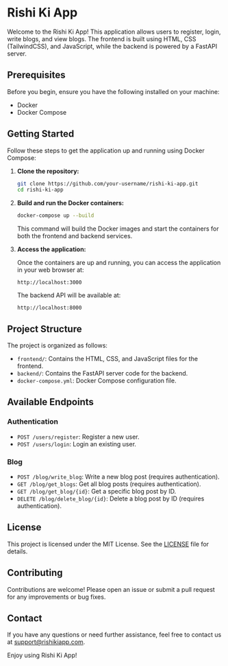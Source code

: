 
# Rishi Ki App

Welcome to the Rishi Ki App! This application allows users to register, login, write blogs, and view blogs. The frontend is built using HTML, CSS (TailwindCSS), and JavaScript, while the backend is powered by a FastAPI server.

## Prerequisites

Before you begin, ensure you have the following installed on your machine:

- Docker
- Docker Compose

## Getting Started

Follow these steps to get the application up and running using Docker Compose:

1. **Clone the repository:**

   ```sh
   git clone https://github.com/your-username/rishi-ki-app.git
   cd rishi-ki-app
   ```

2. **Build and run the Docker containers:**

   ```sh
   docker-compose up --build
   ```

   This command will build the Docker images and start the containers for both the frontend and backend services.

3. **Access the application:**

   Once the containers are up and running, you can access the application in your web browser at:

   ```
   http://localhost:3000
   ```

   The backend API will be available at:

   ```
   http://localhost:8000
   ```

## Project Structure

The project is organized as follows:

- `frontend/`: Contains the HTML, CSS, and JavaScript files for the frontend.
- `backend/`: Contains the FastAPI server code for the backend.
- `docker-compose.yml`: Docker Compose configuration file.

## Available Endpoints

### Authentication

- `POST /users/register`: Register a new user.
- `POST /users/login`: Login an existing user.

### Blog

- `POST /blog/write_blog`: Write a new blog post (requires authentication).
- `GET /blog/get_blogs`: Get all blog posts (requires authentication).
- `GET /blog/get_blog/{id}`: Get a specific blog post by ID.
- `DELETE /blog/delete_blog/{id}`: Delete a blog post by ID (requires authentication).

## License

This project is licensed under the MIT License. See the [LICENSE](LICENSE) file for details.

## Contributing

Contributions are welcome! Please open an issue or submit a pull request for any improvements or bug fixes.

## Contact

If you have any questions or need further assistance, feel free to contact us at support@rishikiapp.com.

Enjoy using Rishi Ki App!
